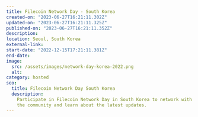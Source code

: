 ```yaml
---
title: Filecoin Network Day - South Korea
created-on: "2023-06-27T16:21:11.302Z"
updated-on: "2023-06-27T16:21:11.325Z"
published-on: "2023-06-27T16:21:11.352Z"
description:
location: Seoul, South Korea
external-link:
start-date: "2022-12-15T17:21:11.381Z"
end-date:
image:
  src: /assets/images/network-day-korea-2022.png
  alt:
category: hosted
seo:
  title: Filecoin Network Day South Korea
  description:
    Participate in Filecoin Network Day in South Korea to network with
    the community and learn about the latest updates.
---
```

